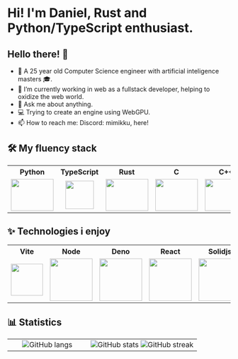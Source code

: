# Hi! I'm Daniel, Rust and Python/TypeScript enthusiast.
## Hello there! 👋
- 🧑 A 25 year old Computer Science engineer with artificial inteligence masters 🎓.
- 🔭 I’m currently working in web as a fullstack developer, helping to oxidize the web world.
- 💬 Ask me about anything.
- 💻 Trying to create an engine using WebGPU.
- 📫 How to reach me: Discord: mimikku, here!

## 🛠 My fluency stack
<table>
  <tr>
    <th>
      Python
    </th>
    <th>
      TypeScript
    </th>
    <th>
      Rust
    </th>
    <th>
      C
    </th>
    <th>
      C++
    </th>
    <th>
      C#
    </th>
  </tr>
  <tr>
    <td align="center" width="96">
      <img src="https://img.icons8.com/color/96/000000/python.png" width="96" height="72"/>
    </td>
    <td align="center" width="96">
      <img src="https://upload.wikimedia.org/wikipedia/commons/thumb/4/4c/Typescript_logo_2020.svg/1200px-Typescript_logo_2020.svg.png" width="64" height="64">
    </td>
    <td align="center" width="96">
      <img src="https://github.com/user-attachments/assets/9b873794-cb4a-416d-96b2-4bf3139c18d1" width="96" height="72">
    </td>
    <td align="center" width="96">
      <img src="https://img.icons8.com/color/96/000000/c-programming.png" width="96" height="72">
    </td>
    <td align="center" width="96">
      <img src="https://img.icons8.com/color/96/000000/c-plus-plus-logo.png" width="96" height="72">
    </td>
    <td align="center" width="96">
      <img src="https://img.icons8.com/color/96/000000/c-sharp-logo.png" width="96" height="72">
    </td>
  </tr>
</table>

## ✨ Technologies i enjoy
<table>
  <tr>
    <th>
      Vite
    </th>
    <th>
      Node
    </th>
    <th>
      Deno
    </th>
    <th>
      React
    </th>
    <th>
      Solidjs
    </th>
    <th>
      Asp.net
    </th>
    <th>
      FastAPI
    </th>
    <th>
      Torch
    </th>
    <th>
      OpenGL
    </th>
    <th>
      Vulkan
    </th>
    <th>
      Wasm
    </th>
  </tr>
  <tr>
    <td align="center" width="96">
      <img src="https://upload.wikimedia.org/wikipedia/commons/f/f1/Vitejs-logo.svg" width="72">
    </td>
    <td align="center" width="96">
      <img src="https://cdn-icons-png.flaticon.com/512/5968/5968322.png" width="96">
    </td>
    <td>
      <img src="https://upload.wikimedia.org/wikipedia/commons/thumb/c/c3/Deno_Logo_2024.svg/2048px-Deno_Logo_2024.svg.png" width="96">
    </td>
    <td align="center" width="96">
      <img src="https://upload.wikimedia.org/wikipedia/commons/a/a7/React-icon.svg" width="96">
    </td>
    <td align="center" width="96">
      <img src="https://www.solidjs.com/img/logo/without-wordmark/logo.svg" width="96">
    </td>
    <td align="center" width="96">
      <img src="https://dyltqmyl993wv.cloudfront.net/assets/stacks/aspnet-core/img/aspnet-core-stack-110x117.png" width="96">
    </td>
    <td align="center" width="96">
      <img src="https://cdn.worldvectorlogo.com/logos/fastapi-1.svg">
    </td>
    <td align="center" width="96">
      <img src="https://upload.wikimedia.org/wikipedia/commons/1/10/PyTorch_logo_icon.svg">
    </td>
    <td align="center" width="96">
      <img src="https://upload.wikimedia.org/wikipedia/commons/e/e9/Opengl-logo.svg">
    </td>
    <td align="center" width="96">
      <img src="https://upload.wikimedia.org/wikipedia/commons/f/f8/Vulkan_API_logo.svg">
    </td>
    <td align="center" width="96">
      <img src="https://github.com/user-attachments/assets/782eaeed-8246-4deb-beba-a2c1dbe0ebfd" width="48">
    </td>
  </tr>
</table>

## 📊 Statistics
<table>
<tr>
<td width="42%" align="center" valign="center">
  <img src="https://github-readme-stats.vercel.app/api/top-langs/?username=Mimikkk&amp;hide=jupyter%20notebook&amp;layout=donut-vertical&amp;langs_count=12&amp;theme=merko" alt="GitHub langs" />
</td>
<td align="center" valign="center">
    <img src="https://github-readme-stats.vercel.app/api?username=Mimikkk&amp;show_icons=true&amp;locale=en&amp;theme=merko" alt="GitHub stats" />
    <img src="https://streak-stats.demolab.com/?user=Mimikkk&amp;theme=merko" alt="GitHub streak" />
</td>
</tr>
</table>
